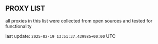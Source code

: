 ## PROXY LIST

all proxies in this list were collected from open sources and tested for functionality

last update: `2025-02-19 13:51:37.439985+00:00` UTC